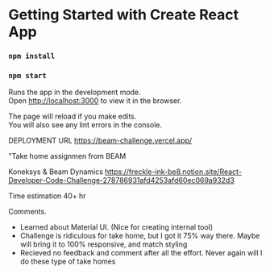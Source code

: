 # Getting Started with Create React App

### `npm install`

### `npm start`

Runs the app in the development mode.\
Open [http://localhost:3000](http://localhost:3000) to view it in the browser.

The page will reload if you make edits.\
You will also see any lint errors in the console.

DEPLOYMENT URL
https://beam-challenge.vercel.app/

"Take home assignmen from BEAM

Koneksys & Beam Dynamics
https://freckle-ink-be8.notion.site/React-Developer-Code-Challenge-278786931afd4253afd60ec069a932d3

Time estimation 40+ hr

Comments.
- Learned about Material UI. (Nice for creating internal tool)
- Challenge is ridiculous for take home, but I got it 75% way there. Maybe will bring it to 100% responsive, and match styling
- Recieved no feedback and comment after all the effort. Never again will I do these type of take homes
